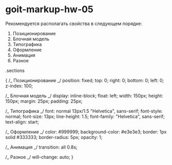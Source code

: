 # goit-markup-hw-05

Рекомендуется располагать свойства в следующем порядке:

1. Позиционирование
2. Блочная модель
3. Типографика
4. Оформление
5. Анимация
6. Разное

.sections

{ /_ Позиционирование _/ position: fixed; top: 0; right: 0; bottom: 0; left: 0; z-index: 100;

/_ Блочная модель _/ display: inline-block; float: left; width: 150px; height: 150px; margin: 25px; padding: 25px;

/_ Типографика _/ font: normal 13px/1.5 "Helvetica", sans-serif; font-style: normal; font-size: 13px; line-height: 1.5; font-family: "Helvetica", sans-serif; text-align: start;

/_ Оформление _/ color: #999999; background-color: #e3e3e3; border: 1px solid #333333; border-radius: 5px; opacity: 1;

/_ Анимация _/ transition: all 0.8s;

/_ Разное _/ will-change: auto; }

